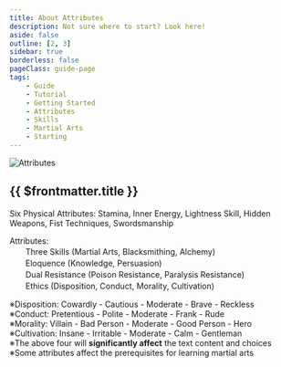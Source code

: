 ```yaml
---
title: About Attributes
description: Not sure where to start? Look here!
aside: false
outline: [2, 3]
sidebar: true
borderless: false
pageClass: guide-page
tags:
    - Guide
    - Tutorial
    - Getting Started
    - Attributes
    - Skills
    - Martial Arts
    - Starting
---
```


<img class='guide-img' src='/images/guide/attribute.webp' alt='Attributes'>

## {{ $frontmatter.title }}

Six Physical Attributes: Stamina, Inner Energy, Lightness Skill, Hidden Weapons, Fist Techniques, Swordsmanship

Attributes:  
　　Three Skills (Martial Arts, Blacksmithing, Alchemy)  
　　Eloquence (Knowledge, Persuasion)  
　　Dual Resistance (Poison Resistance, Paralysis Resistance)  
　　Ethics (Disposition, Conduct, Morality, Cultivation)

※Disposition: Cowardly - Cautious - Moderate - Brave - Reckless  
※Conduct: Pretentious - Polite - Moderate - Frank - Rude  
※Morality: Villain - Bad Person - Moderate - Good Person - Hero  
※Cultivation: Insane - Irritable - Moderate - Calm - Gentleman  
※The above four will **significantly affect** the text content and choices  
※Some attributes affect the prerequisites for learning martial arts